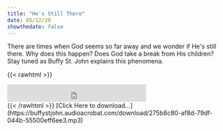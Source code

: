 ```yaml
---
title: "He's Still There"
date: 05/12/20
showthedate: false
---
```


There are times when God seems so far away and we wonder if He's still there. Why does this happen? Does God take a break from His children? Stay tuned as Buffy St. John explains this phenomena.
<!--more-->
{{< rawhtml >}}
<iframe width='320px' height='40px' src='https://www.audioacrobat.com/tplay/Bdc1e0fe8d578546e232d0e1f096207c0Nh0vFTYGJjkqCxxeRWpXZ1BUVVVJSBYEPUgSeDZ+UFA' frameBorder='0'></iframe><br>
{{< /rawhtml >}}
[Click Here to download&hellip;](https://buffystjohn.audioacrobat.com/download/275b8c80-af8d-79df-044b-55500eff6ee3.mp3)